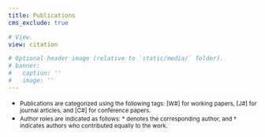 ```yaml
---
title: Publications
cms_exclude: true

# View.
view: citation

# Optional header image (relative to `static/media/` folder).
# banner:
#   caption: ''
#   image: ''
---
```


- <small>Publications are categorized using the following tags: [W#] for working papers, [J#] for journal articles, and [C#] for conference papers.</small>
- <small>Author roles are indicated as follows: * denotes the corresponding author, and † indicates authors who contributed equally to the work.</small>

